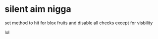 # silent aim nigga
set method to hit for blox fruits and disable all checks except for visbility 


lol
